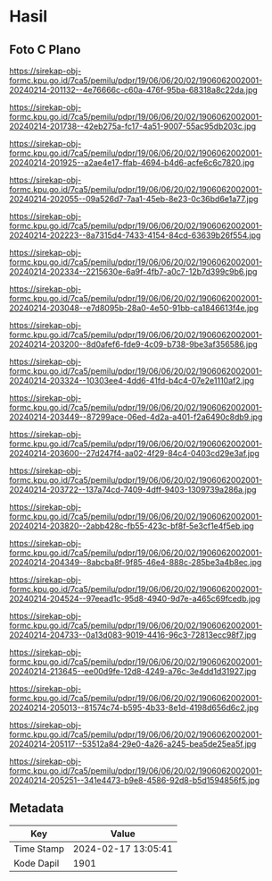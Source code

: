 # Hasil

## Foto C Plano

https://sirekap-obj-formc.kpu.go.id/7ca5/pemilu/pdpr/19/06/06/20/02/1906062002001-20240214-201132--4e76666c-c60a-476f-95ba-68318a8c22da.jpg

https://sirekap-obj-formc.kpu.go.id/7ca5/pemilu/pdpr/19/06/06/20/02/1906062002001-20240214-201738--42eb275a-fc17-4a51-9007-55ac95db203c.jpg

https://sirekap-obj-formc.kpu.go.id/7ca5/pemilu/pdpr/19/06/06/20/02/1906062002001-20240214-201925--a2ae4e17-ffab-4694-b4d6-acfe6c6c7820.jpg

https://sirekap-obj-formc.kpu.go.id/7ca5/pemilu/pdpr/19/06/06/20/02/1906062002001-20240214-202055--09a526d7-7aa1-45eb-8e23-0c36bd6e1a77.jpg

https://sirekap-obj-formc.kpu.go.id/7ca5/pemilu/pdpr/19/06/06/20/02/1906062002001-20240214-202223--8a7315d4-7433-4154-84cd-63639b26f554.jpg

https://sirekap-obj-formc.kpu.go.id/7ca5/pemilu/pdpr/19/06/06/20/02/1906062002001-20240214-202334--2215630e-6a9f-4fb7-a0c7-12b7d399c9b6.jpg

https://sirekap-obj-formc.kpu.go.id/7ca5/pemilu/pdpr/19/06/06/20/02/1906062002001-20240214-203048--e7d8095b-28a0-4e50-91bb-ca1846613f4e.jpg

https://sirekap-obj-formc.kpu.go.id/7ca5/pemilu/pdpr/19/06/06/20/02/1906062002001-20240214-203200--8d0afef6-fde9-4c09-b738-9be3af356586.jpg

https://sirekap-obj-formc.kpu.go.id/7ca5/pemilu/pdpr/19/06/06/20/02/1906062002001-20240214-203324--10303ee4-4dd6-41fd-b4c4-07e2e1110af2.jpg

https://sirekap-obj-formc.kpu.go.id/7ca5/pemilu/pdpr/19/06/06/20/02/1906062002001-20240214-203449--87299ace-06ed-4d2a-a401-f2a6490c8db9.jpg

https://sirekap-obj-formc.kpu.go.id/7ca5/pemilu/pdpr/19/06/06/20/02/1906062002001-20240214-203600--27d247f4-aa02-4f29-84c4-0403cd29e3af.jpg

https://sirekap-obj-formc.kpu.go.id/7ca5/pemilu/pdpr/19/06/06/20/02/1906062002001-20240214-203722--137a74cd-7409-4dff-9403-1309739a286a.jpg

https://sirekap-obj-formc.kpu.go.id/7ca5/pemilu/pdpr/19/06/06/20/02/1906062002001-20240214-203820--2abb428c-fb55-423c-bf8f-5e3cf1e4f5eb.jpg

https://sirekap-obj-formc.kpu.go.id/7ca5/pemilu/pdpr/19/06/06/20/02/1906062002001-20240214-204349--8abcba8f-9f85-46e4-888c-285be3a4b8ec.jpg

https://sirekap-obj-formc.kpu.go.id/7ca5/pemilu/pdpr/19/06/06/20/02/1906062002001-20240214-204524--97eead1c-95d8-4940-9d7e-a465c69fcedb.jpg

https://sirekap-obj-formc.kpu.go.id/7ca5/pemilu/pdpr/19/06/06/20/02/1906062002001-20240214-204733--0a13d083-9019-4416-96c3-72813ecc98f7.jpg

https://sirekap-obj-formc.kpu.go.id/7ca5/pemilu/pdpr/19/06/06/20/02/1906062002001-20240214-213645--ee00d9fe-12d8-4249-a76c-3e4dd1d31927.jpg

https://sirekap-obj-formc.kpu.go.id/7ca5/pemilu/pdpr/19/06/06/20/02/1906062002001-20240214-205013--81574c74-b595-4b33-8e1d-4198d656d6c2.jpg

https://sirekap-obj-formc.kpu.go.id/7ca5/pemilu/pdpr/19/06/06/20/02/1906062002001-20240214-205117--53512a84-29e0-4a26-a245-bea5de25ea5f.jpg

https://sirekap-obj-formc.kpu.go.id/7ca5/pemilu/pdpr/19/06/06/20/02/1906062002001-20240214-205251--341e4473-b9e8-4586-92d8-b5d1594856f5.jpg


## Metadata

| Key        | Value               |
| ---------- | ------------------- |
| Time Stamp | 2024-02-17 13:05:41 |
| Kode Dapil | 1901                |



